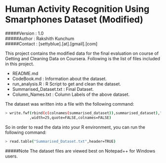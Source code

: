 # Human Activity Recognition Using Smartphones Dataset (Modified)
#####Version : 1.0  
#####Author : Rakshith Kunchum  
#####Contact : [settyblue].[at].[gmail].[com]

This project contains the modified data for the final evaluation on course of Getting and Cleaning Data on Coursera.
Following is the list of files included in this project.
  - README.md 
  - CodeBook.md  : Information about the dataset.
  - run_analysis.R : R Script to get and clean the dataset.
  - Summarised_Dataset.txt : Final Dataset.
  - Column_Names.txt  : Column Labels of the above dataset.

The dataset was written into a file with the following command:
```sh
> write.fwf(rbind(c(colnames(summarised_dataset)),summarised_dataset),"Summarised_Dataset.txt"
           ,width=25,quote=FALSE,colnames=FALSE)
```
So in order to read the data into your R environment, you can run the following command:
```sh
> read.table("Summarised_Dataset.txt",header=TRUE)
```
#####Note 
The dataset files are viewed best on Notepad++ for Windows users.
